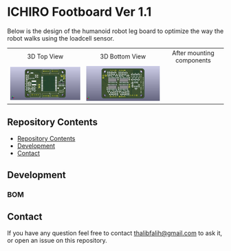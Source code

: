 <html lang="en">
  <head>
    <meta charset="uft-8">
    <meta name="author" content="Thalib Falih Fadhil Rabbani">
  </head>
  <body>
    <h1>ICHIRO Footboard Ver 1.1</h1>
    <p>
      Below is the design of the humanoid robot leg board to optimize the way the robot walks using the loadcell sensor.
      <br>
      <table>
        <tr>
          <td>
            <div align="center">
              3D Top View
            </div>
          </td>
          <td>
            <div align="center">
              3D Bottom View
            </div>
          </td>
          <td>
            <div align="center">
              After mounting components
            </div>
          </td>     
        </tr>
        <tr>
          <td>
            <a href="image/loadcell_v1.1 top.png.jpeg">
              <div align="center">
                <img src="image/loadcell_v1.1 top.png" width="320px">
              </div>
            </a>
          </td>
          <td>
            <div align="center">
              <img src="image/loadcell_v1.1 back.png" width="320px">
            </div>
          </td>
          <td>
            <div align="center">
              <img src="" width="320px">
            </div>
          </td>
        </tr>
      </table>
    </p>
    <h2>Repository Contents</h2>
    <p>
      <ul>
        <li><a href="">Repository Contents</li>
        <li><a href="">Development</a></li>
        <li><a href="">Contact</a></li>
      </ul>
    </p>
    <h2>Development</h2>
    <p>
      <h3>BOM</h3>
    </p>
    <h2>Contact</h2>
    <p>
      If you have any question feel free to contact <a href="mailto:thalibfalih@gmail.com">thalibfalih@gmail.com</a> to ask it, or open an issue on this repository.
    </p>
  </body>
</html>
